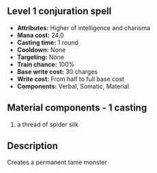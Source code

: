 ## Level 1 conjuration spell

- **Attributes:** Higher of intelligence and charisma
- **Mana cost:** 24.0
- **Casting time:** 1 round
- **Cooldown:** None
- **Targeting:** None
- **Train chance:** 100%
- **Base write cost:** 30 charges
- **Write cost:** From half to full base cost
- **Components:** Verbal, Somatic, Material

## Material components - 1 casting

1. a thread of spider silk

## Description

Creates a permanent tame monster
